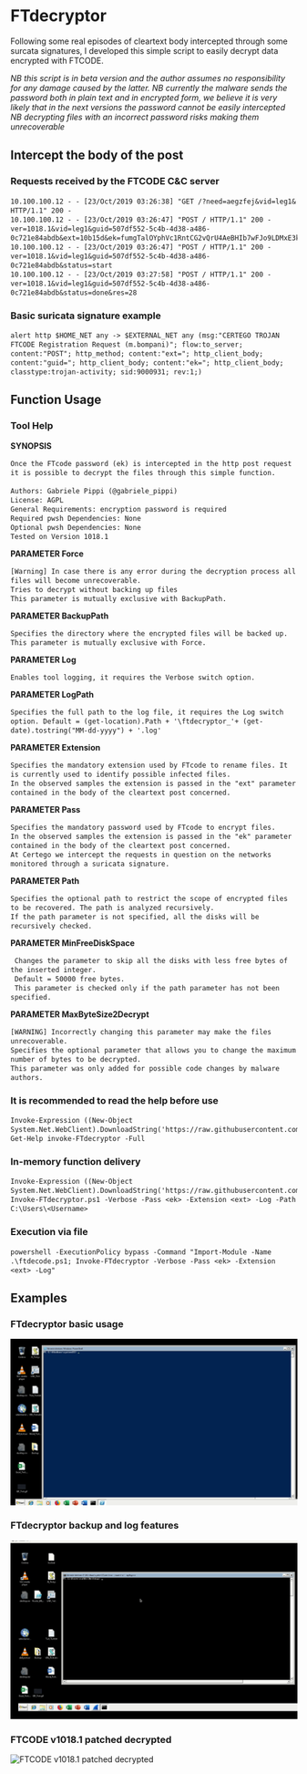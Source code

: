 # FTdecryptor

Following some real episodes of cleartext body intercepted through some surcata signatures, I developed this simple script to easily decrypt data encrypted with FTCODE.

*NB this script is in beta version and the author assumes no responsibility for any damage caused by the latter.*
*NB currently the malware sends the password both in plain text and in encrypted form, we believe it is very likely that in the next versions the password cannot be easily intercepted*
*NB decrypting files with an incorrect password risks making them unrecoverable*

## Intercept the body of the post

### Requests received by the FTCODE C&C server 

```
10.100.100.12 - - [23/Oct/2019 03:26:38] "GET /?need=aegzfej&vid=leg1& HTTP/1.1" 200 -
10.100.100.12 - - [23/Oct/2019 03:26:47] "POST / HTTP/1.1" 200 -
ver=1018.1&vid=leg1&guid=507df552-5c4b-4d38-a486-0c721e84abdb&ext=10b15d&ek=fumgTalOYphVc1RntCG2vQrU4AeBHIb7wFJo9LDMxE3k6sj0S5&r1=UjVUZHd5ekpXbThoTkprc0VZbTBNM25vdkNYTFpYdFpCdnYxZkM1TTY2MDZ0enZ1NFEvVVIxVzk5ZTVscnJwNkx0Y1FIbnVwOFRoeStzclhWWURaWGdjZ0pzYjdGL3U5MHVPcjViTUdIeGRsQTA2VnFINGNNenlQaHNKMWRuV05wOUxjcGZ2czVRQUNSSTRZRkY3R3BaOHluSnlVOVRiN3FHcENvb2dWYk5vPTthWDdHZVNvOVozT1dGdCtMRDhBeG9RTXZFU3YwUjBXWHBNbGd0S08yd3JVNUNTeXhIamZtMldOUytGMkZjdnVwTXE1bWU5T09VNkNvS0dpTnZ5bmNWZGZsdUZld2p2cVdHbEwwN0E3bW5xbEVXT3pCMXlETml3SEwzcGxqR0RrN2JmQklhMytmc1c2bGFxZXlqc053SUkwNE8zTXNueHJGSVpUQXhJem50Qms9&
10.100.100.12 - - [23/Oct/2019 03:26:47] "POST / HTTP/1.1" 200 -
ver=1018.1&vid=leg1&guid=507df552-5c4b-4d38-a486-0c721e84abdb&status=start
10.100.100.12 - - [23/Oct/2019 03:27:58] "POST / HTTP/1.1" 200 -
ver=1018.1&vid=leg1&guid=507df552-5c4b-4d38-a486-0c721e84abdb&status=done&res=28
```

### Basic suricata signature example

```
alert http $HOME_NET any -> $EXTERNAL_NET any (msg:"CERTEGO TROJAN FTCODE Registration Request (m.bompani)"; flow:to_server; content:"POST"; http_method; content:"ext="; http_client_body; content:"guid="; http_client_body; content:"ek="; http_client_body; classtype:trojan-activity; sid:9000931; rev:1;)
```

## Function Usage

### Tool Help

**SYNOPSIS**

```
Once the FTcode password (ek) is intercepted in the http post request it is possible to decrypt the files through this simple function.

Authors: Gabriele Pippi (@gabriele_pippi)
License: AGPL
General Requirements: encryption password is required
Required pwsh Dependencies: None
Optional pwsh Dependencies: None
Tested on Version 1018.1
```

**PARAMETER Force**

```
[Warning] In case there is any error during the decryption process all files will become unrecoverable.
Tries to decrypt without backing up files
This parameter is mutually exclusive with BackupPath.
```

**PARAMETER BackupPath**

```
Specifies the directory where the encrypted files will be backed up.
This parameter is mutually exclusive with Force.
```

**PARAMETER Log**

```
Enables tool logging, it requires the Verbose switch option.
```

**PARAMETER LogPath**

```
Specifies the full path to the log file, it requires the Log switch option. Default = (get-location).Path + '\ftdecryptor_'+ (get-date).tostring("MM-dd-yyyy") + '.log'
```

**PARAMETER Extension**

```
Specifies the mandatory extension used by FTcode to rename files. It is currently used to identify possible infected files.
In the observed samples the extension is passed in the "ext" parameter contained in the body of the cleartext post concerned.    
```

**PARAMETER Pass**

```
Specifies the mandatory password used by FTcode to encrypt files.
In the observed samples the extension is passed in the "ek" parameter contained in the body of the cleartext post concerned.
At Certego we intercept the requests in question on the networks monitored through a suricata signature.
```

**PARAMETER Path**

```
Specifies the optional path to restrict the scope of encrypted files to be recovered. The path is analyzed recursively.
If the path parameter is not specified, all the disks will be recursively checked.
```

**PARAMETER MinFreeDiskSpace**

```
 Changes the parameter to skip all the disks with less free bytes of the inserted integer.
 Default = 50000 free bytes.
 This parameter is checked only if the path parameter has not been specified.
```

 **PARAMETER MaxByteSize2Decrypt**

```
[WARNING] Incorrectly changing this parameter may make the files unrecoverable.
Specifies the optional parameter that allows you to change the maximum number of bytes to be decrypted.
This parameter was only added for possible code changes by malware authors.
```

### It is recommended to read the help before use

```
Invoke-Expression ((New-Object System.Net.WebClient).DownloadString('https://raw.githubusercontent.com/certego/ransomware_decryptors/master/FTdecryptor/FTdecryptor.ps1')); Get-Help invoke-FTdecryptor -Full
```

### In-memory function delivery

```
Invoke-Expression ((New-Object System.Net.WebClient).DownloadString('https://raw.githubusercontent.com/certego/ransomware_decryptors/master/FTdecryptor/FTdecryptor.ps1')); Invoke-FTdecryptor.ps1 -Verbose -Pass <ek> -Extension <ext> -Log -Path C:\Users\<Username>
```

### Execution via file

```
powershell -ExecutionPolicy bypass -Command "Import-Module -Name .\ftdecode.ps1; Invoke-FTdecryptor -Verbose -Pass <ek> -Extension <ext> -Log"
```

## Examples

### FTdecryptor basic usage

![FTdecryptor basic usage](FTdecryptor_basic.gif )

### FTdecryptor backup and log features

![FTdecryptor backup and log features ](FTdecryptor_backup_and_log_test.gif )

### FTCODE v1018.1  patched decrypted

![FTCODE v1018.1 patched decrypted](FTCODE_1018.1_patched_decrypted.gif)
